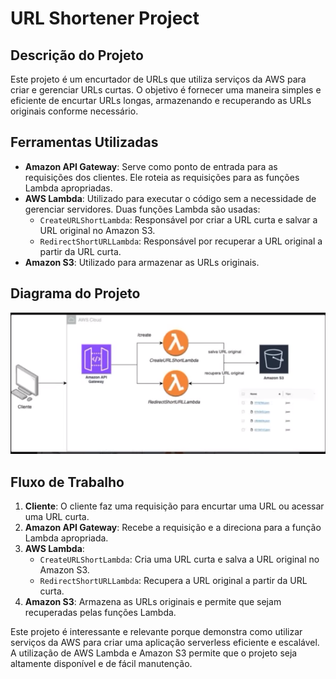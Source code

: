 # URL Shortener Project

## Descrição do Projeto
Este projeto é um encurtador de URLs que utiliza serviços da AWS para criar e gerenciar URLs curtas. O objetivo é fornecer uma maneira simples e eficiente de encurtar URLs longas, armazenando e recuperando as URLs originais conforme necessário.

## Ferramentas Utilizadas
- **Amazon API Gateway**: Serve como ponto de entrada para as requisições dos clientes. Ele roteia as requisições para as funções Lambda apropriadas.
- **AWS Lambda**: Utilizado para executar o código sem a necessidade de gerenciar servidores. Duas funções Lambda são usadas:
  - `CreateURLShortLambda`: Responsável por criar a URL curta e salvar a URL original no Amazon S3.
  - `RedirectShortURLLambda`: Responsável por recuperar a URL original a partir da URL curta.
- **Amazon S3**: Utilizado para armazenar as URLs originais.

## Diagrama do Projeto
<div align="center"> <img src="LambdaCreateUrl/media/Diagram.png" alt="Diagrama do Projeto"/> </div>

## Fluxo de Trabalho
1. **Cliente**: O cliente faz uma requisição para encurtar uma URL ou acessar uma URL curta.
2. **Amazon API Gateway**: Recebe a requisição e a direciona para a função Lambda apropriada.
3. **AWS Lambda**:
   - `CreateURLShortLambda`: Cria uma URL curta e salva a URL original no Amazon S3.
   - `RedirectShortURLLambda`: Recupera a URL original a partir da URL curta.
4. **Amazon S3**: Armazena as URLs originais e permite que sejam recuperadas pelas funções Lambda.

Este projeto é interessante e relevante porque demonstra como utilizar serviços da AWS para criar uma aplicação serverless eficiente e escalável. A utilização de AWS Lambda e Amazon S3 permite que o projeto seja altamente disponível e de fácil manutenção.
